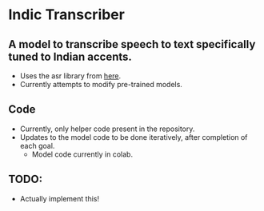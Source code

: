 # Indic Transcriber
## A model to transcribe speech to text specifically tuned to Indian accents.
  - Uses the asr library from [here](https://github.com/rolczynski/Automatic-Speech-Recognition).
  - Currently attempts to modify pre-trained models.
## Code
  - Currently, only helper code present in the repository.
  - Updates to the model code to be done iteratively, after completion of each goal.
    - Model code currently in colab.

## TODO:
  - Actually implement this!

